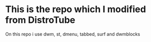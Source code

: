 # This is the repo which I modified from DistroTube
On this repo i use dwm, st, dmenu, tabbed, surf and dwmblocks

